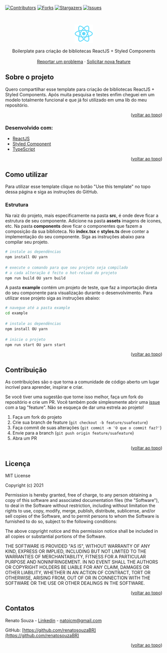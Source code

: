 <div id="top"></div>

[![Contributors][contributors-shield]][contributors-url]
[![Forks][forks-shield]][forks-url]
[![Stargazers][stars-shield]][stars-url]
[![Issues][issues-shield]][issues-url]

<!-- PROJECT LOGO -->
<br />
<div align="center">
  <p align="center">
    <a href="https://github.com/renatosouzaBR/new-react-library" target="blank"><img src="example/public/logo192.png" width="60" alt="Logo" /></a>
  </p>

  <p align="center">
    Boilerplate para criação de bibliotecas ReactJS + Styled Components
    <br />
    <br />
    <a href="https://github.com/renatosouzaBR/new-react-library/issues">Reportar um problema</a>
    ·
    <a href="https://github.com/renatosouzaBR/new-react-library/issues">Solicitar nova feature</a>
  </p>
</div>

<!-- ABOUT THE PROJECT -->

## Sobre o projeto

Quero compartilhar esse template para criação de bibliotecas ReactJS + Styled Components. Após muita pesquisa e testes enfim cheguei em um modelo totalmente funcional e que já foi utilizado em uma lib do meu repositório.

<p align="right">(<a href="#top">voltar ao topo</a>)</p>

### Desenvolvido com:

- [ReactJS](https://pt-br.reactjs.org)
- [Styled Component](https://styled-components.com/)
- [TypeScript](https://www.typescriptlang.org/)

<p align="right">(<a href="#top">voltar ao topo</a>)</p>

<!-- GETTING STARTED -->

## Como utilizar

Para utilizar esse template clique no botão "Use this template" no topo dessa página e siga as instruções do GitHub.

### Estrutura

Na raiz do projeto, mais especificamente na pasta **src**, é onde deve ficar a estrutura de seu componente. Adicione na pasta **assets** imagens de icones, etc. Na pasta **components** deve ficar o componentes que fazem a composição da sua biblioteca. No **index.tsx** e **styles.ts** deve conter a implementação do seu componente. Siga as instruções abaixo para compilar seu projeto.

```sh
# instale as dependências
npm install OU yarn

# execute o comando para que seu projeto seja compilado
# a cada alteração é feito o hot-reload do projeto
npm run build OU yarn build
```

A pasta **example** contém um projeto de teste, que faz a importação direta do seu componente para visualização durante o desenvolvimento. Para utilizar esse projeto siga as instruções abaixo:

```sh
# navegue até a pasta example
cd example

# instale as dependências
npm install OU yarn

# inicie o projeto
npm run start OU yarn start
```

<p align="right">(<a href="#top">voltar ao topo</a>)</p>

<!-- CONTRIBUTING -->

## Contribuição

As contribuições são o que torna a comunidade de código aberto um lugar incrível para aprender, inspirar e criar.

Se você tiver uma sugestão que torne isso melhor, faça um fork do repositório e crie um PR. Você também pode simplesmente abrir uma [issue](link/issues) com a tag "feature". Não se esqueça de dar uma estrela ao projeto!

1. Faça um fork do projeto
2. Crie sua branch de feature (`git checkout -b feature/suafeature`)
3. Faça commit de suas alterações (`git commit -m 'O que o commit faz?'`)
4. Envie para a branch (`git push origin feature/suafeature`)
5. Abra um PR

<p align="right">(<a href="#top">voltar ao topo</a>)</p>

<!-- LICENSE -->

## Licença

MIT License

Copyright (c) 2021

Permission is hereby granted, free of charge, to any person obtaining a copy
of this software and associated documentation files (the "Software"), to deal
in the Software without restriction, including without limitation the rights
to use, copy, modify, merge, publish, distribute, sublicense, and/or sell
copies of the Software, and to permit persons to whom the Software is
furnished to do so, subject to the following conditions:

The above copyright notice and this permission notice shall be included in all
copies or substantial portions of the Software.

THE SOFTWARE IS PROVIDED "AS IS", WITHOUT WARRANTY OF ANY KIND, EXPRESS OR
IMPLIED, INCLUDING BUT NOT LIMITED TO THE WARRANTIES OF MERCHANTABILITY,
FITNESS FOR A PARTICULAR PURPOSE AND NONINFRINGEMENT. IN NO EVENT SHALL THE
AUTHORS OR COPYRIGHT HOLDERS BE LIABLE FOR ANY CLAIM, DAMAGES OR OTHER
LIABILITY, WHETHER IN AN ACTION OF CONTRACT, TORT OR OTHERWISE, ARISING FROM,
OUT OF OR IN CONNECTION WITH THE SOFTWARE OR THE USE OR OTHER DEALINGS IN THE
SOFTWARE.

<p align="right">(<a href="#top">voltar ao topo</a>)</p>

<!-- CONTACT -->

## Contatos

Renato Souza - [Linkedin](www.linkedin.com/in/renato-alves-de-souza-33422772) - natoicm@gmail.com

GitHub: [https://github.com/renatosouzaBR](https://github.com/renatosouzaBR)

<p align="right">(<a href="#top">voltar ao topo</a>)</p>

<!-- ACKNOWLEDGMENTS -->

[contributors-shield]: https://img.shields.io/github/contributors/renatosouzaBR/new-react-library.svg?style=for-the-badge
[contributors-url]: https://github.com/renatosouzaBR/new-react-library/graphs/contributors
[forks-shield]: https://img.shields.io/github/forks/renatosouzaBR/new-react-library.svg?style=for-the-badge
[forks-url]: https://github.com/renatosouzaBR/new-react-library/network/members
[stars-shield]: https://img.shields.io/github/stars/renatosouzaBR/new-react-library.svg?style=for-the-badge
[stars-url]: https://github.com/renatosouzaBR/new-react-library/stargazers
[issues-shield]: https://img.shields.io/github/issues/renatosouzaBR/new-react-library.svg?style=for-the-badge
[issues-url]: https://github.com/renatosouzaBR/new-react-library/issues
